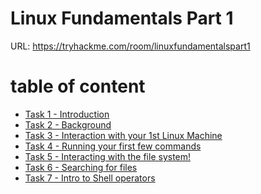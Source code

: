 # Linux Fundamentals Part 1

URL: https://tryhackme.com/room/linuxfundamentalspart1

# table of content

- [Task 1 - Introduction](https://tryhackme.com/room/linuxfundamentalspart1)
- [Task 2 - Background]()
- [Task 3 - Interaction with your 1st Linux Machine](https://tryhackme.com/room/linuxfundamentalspart1)
- [Task 4 - Running your first few commands]()
- [Task 5 - Interacting with the file system!]()
- [Task 6 - Searching for files]()
- [Task 7 - Intro to Shell operators]()
